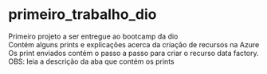 # primeiro_trabalho_dio
Primeiro projeto a ser entregue ao bootcamp da dio  
Contém alguns prints e explicações acerca da criação de recursos na Azure 
 Os print enviados contém o passo a passo para criar o recurso data factory. OBS: leia a descrição da aba que contém os prints
